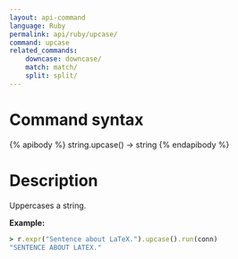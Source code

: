 ```yaml
---
layout: api-command
language: Ruby
permalink: api/ruby/upcase/
command: upcase
related_commands:
    downcase: downcase/
    match: match/
    split: split/
---
```


# Command syntax #

{% apibody %}
string.upcase() &rarr; string
{% endapibody %}

# Description #

Uppercases a string.

__Example:__

```rb
> r.expr("Sentence about LaTeX.").upcase().run(conn)
"SENTENCE ABOUT LATEX."
```
